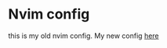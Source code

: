 # Nvim config

this is my old nvim config. My new config [here](https://github.com/taitapcode/dotfiles?tab=readme-ov-file#install-neovim)
